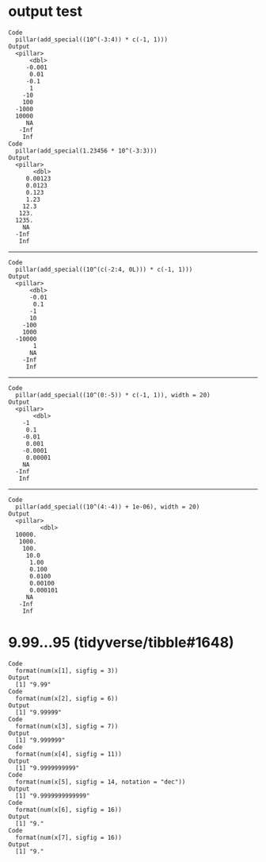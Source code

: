 # output test

    Code
      pillar(add_special((10^(-3:4)) * c(-1, 1)))
    Output
      <pillar>
          <dbl>
         -0.001
          0.01 
         -0.1  
          1    
        -10    
        100    
      -1000    
      10000    
         NA    
       -Inf    
        Inf    
    Code
      pillar(add_special(1.23456 * 10^(-3:3)))
    Output
      <pillar>
           <dbl>
         0.00123
         0.0123 
         0.123  
         1.23   
        12.3    
       123.     
      1235.     
        NA      
      -Inf      
       Inf      

---

    Code
      pillar(add_special((10^(c(-2:4, 0L))) * c(-1, 1)))
    Output
      <pillar>
          <dbl>
          -0.01
           0.1 
          -1   
          10   
        -100   
        1000   
      -10000   
           1   
          NA   
        -Inf   
         Inf   

---

    Code
      pillar(add_special((10^(0:-5)) * c(-1, 1)), width = 20)
    Output
      <pillar>
           <dbl>
        -1      
         0.1    
        -0.01   
         0.001  
        -0.0001 
         0.00001
        NA      
      -Inf      
       Inf      

---

    Code
      pillar(add_special((10^(4:-4)) + 1e-06), width = 20)
    Output
      <pillar>
             <dbl>
      10000.      
       1000.      
        100.      
         10.0     
          1.00    
          0.100   
          0.0100  
          0.00100 
          0.000101
         NA       
       -Inf       
        Inf       

# 9.99...95 (tidyverse/tibble#1648)

    Code
      format(num(x[1], sigfig = 3))
    Output
      [1] "9.99"
    Code
      format(num(x[2], sigfig = 6))
    Output
      [1] "9.99999"
    Code
      format(num(x[3], sigfig = 7))
    Output
      [1] "9.999999"
    Code
      format(num(x[4], sigfig = 11))
    Output
      [1] "9.9999999999"
    Code
      format(num(x[5], sigfig = 14, notation = "dec"))
    Output
      [1] "9.9999999999999"
    Code
      format(num(x[6], sigfig = 16))
    Output
      [1] "9."
    Code
      format(num(x[7], sigfig = 16))
    Output
      [1] "9."

